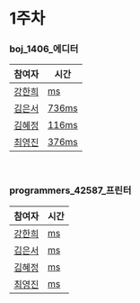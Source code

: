 # 1주차  
### boj_1406_에디터
|참여자|시간|
|---|---|
|[강한희](https://github.com/kanghanhee)|[ms](https://github.com/youngjinc/algorithm_study/blob/main/week1/hanhee/boj_1406.cpp)|
|[김은서](https://github.com/eunseo2)|[736ms](https://github.com/youngjinc/algorithm_study/blob/main/week1/eunseo/boj_1406_editor.py)|
|[김혜정](https://github.com/hyejungg)|[116ms](https://github.com/youngjinc/algorithm_study/blob/main/week1/hyejung/1406_boj_editor.cpp)|  
|[최영진](https://github.com/youngjinc)|[376ms](https://github.com/youngjinc/algorithm_study/blob/main/week1/youngjin/boj_1406_editor.py)|
 
<br>

### programmers_42587_프린터 
|참여자|시간|
|---|---|
|[강한희](https://github.com/kanghanhee)|[ ms]()|
|[김은서](https://github.com/eunseo2)|[ ms]()|
|[김혜정](https://github.com/hyejungg)|[ ms]()|  
|[최영진](https://github.com/youngjinc)|[ ms]()|
